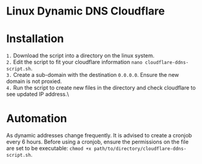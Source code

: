 # Linux Dynamic DNS Cloudflare

# Installation
`1.` Download the script into a directory on the linux system.\
`2.` Edit the script to fit your cloudflare information `nano cloudflare-ddns-script.sh`.\
`3.` Create a sub-domain with the destination `0.0.0.0`. Ensure the new domain is not proxied.\
`4.` Run the script to create new files in the directory and check cloudflare to see updated IP address.\

# Automation

As dynamic addresses change frequently. It is advised to create a cronjob every 6 hours. Before using a cronjob, ensure the permissions on the file are set to be executable: `chmod +x path/to/directory/cloudflare-ddns-script.sh`.
